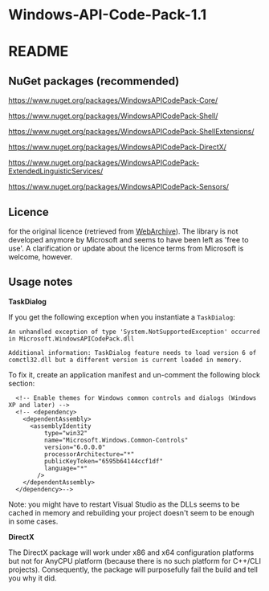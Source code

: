 Windows-API-Code-Pack-1.1
=========================

README
======

NuGet packages (recommended)
----------------------------

https://www.nuget.org/packages/WindowsAPICodePack-Core/

https://www.nuget.org/packages/WindowsAPICodePack-Shell/

https://www.nuget.org/packages/WindowsAPICodePack-ShellExtensions/

https://www.nuget.org/packages/WindowsAPICodePack-DirectX/

https://www.nuget.org/packages/WindowsAPICodePack-ExtendedLinguisticServices/

https://www.nuget.org/packages/WindowsAPICodePack-Sensors/

Licence
-------
for the original licence (retrieved from [WebArchive](http://web.archive.org/web/20130717101016/http://archive.msdn.microsoft.com/WindowsAPICodePack/Project/License.aspx)). The library is not developed anymore by Microsoft and seems to have been left as 'free to use'. A clarification or update about the licence terms from Microsoft is welcome, however.
 

Usage notes
-----------

**TaskDialog**

If you get the following exception when you instantiate a `TaskDialog`:

```
An unhandled exception of type 'System.NotSupportedException' occurred in Microsoft.WindowsAPICodePack.dll

Additional information: TaskDialog feature needs to load version 6 of comctl32.dll but a different version is current loaded in memory.
```

To fix it, create an application manifest and un-comment the following block section:

```
  <!-- Enable themes for Windows common controls and dialogs (Windows XP and later) -->
  <!-- <dependency>
    <dependentAssembly>
      <assemblyIdentity
          type="win32"
          name="Microsoft.Windows.Common-Controls"
          version="6.0.0.0"
          processorArchitecture="*"
          publicKeyToken="6595b64144ccf1df"
          language="*"
        />
    </dependentAssembly>
  </dependency>-->
```

Note: you might have to restart Visual Studio as the DLLs seems to be cached in memory and rebuilding your project doesn't seem to be enough in some cases.

**DirectX**

The DirectX package will work under x86 and x64 configuration platforms but not for AnyCPU platform (because there is no such platform for C++/CLI projects). Consequently, the package will purposefully fail the build and tell you why it did.
